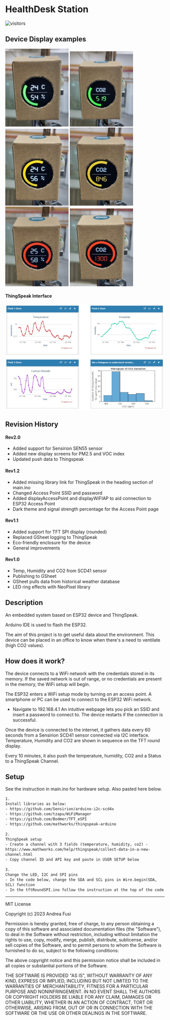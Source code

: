# HealthDesk Station

![visitors](https://visitor-badge.glitch.me/badge?page_id=fusiandrea28.HealthDeskStation&left_color=green&right_color=red)

## Device Display examples
<img src="https://github.com/fusiandrea28/HealthDeskStation/blob/main/green1.jpg" alt="LowCo2" width="200"/> <img src="https://github.com/fusiandrea28/HealthDeskStation/blob/main/green2.jpg" alt="LowCo2" width="200"/> <img src="https://github.com/fusiandrea28/HealthDeskStation/blob/main/yellow1.jpg" alt="MidCo2" width="200"/> <img src="https://github.com/fusiandrea28/HealthDeskStation/blob/main/yellow2.jpg" alt="MidCo2" width="200"/> <img src="https://github.com/fusiandrea28/HealthDeskStation/blob/main/red1.jpg" alt="HighCo2" width="200"/> <img src="https://github.com/fusiandrea28/HealthDeskStation/blob/main/red2.jpg" alt="HighCo2" width="200"/>

#### ThingSpeak Interface
<img src="https://github.com/fusiandrea28/HealthDeskStation/blob/main/ThingSpeakChannel.jpg" alt="ThingSpeak Channel" width="800"/>

## Revision History

#### Rev2.0
- Added support for Sensirion SEN55 sensor
- Added new display screens for PM2.5 and VOC index
- Updated push data to Thingspeak

#### Rev1.2
- Added missing library link for ThingSpeak in the heading section of main.ino
- Changed Access Point SSID and password
- Added displayAccessPoint and displayWiFIAP to aid connection to ESP32 Access Point
- Dark theme and signal strength percentage for the Access Point page

#### Rev1.1
- Added support for TFT SPI display (rounded)
- Replaced GSheet logging to ThingSpeak
- Eco-friendly enclosure for the device
- General improvements

#### Rev1.0
- Temp, Humidity and CO2 from SCD41 sensor
- Publishing to GSheet
- GSheet pulls data from historical weather database
- LED ring effects with NeoPixel library

## Description
An embedded system based on ESP32 device and ThingSpeak.

Arduino IDE is used to flash the ESP32.

The aim of this project is to get useful data about the environment.
This device can be placed in an office to know when there's a need to ventilate (high CO2 values).

## How does it work?

The device connects to a WiFi network with the credentials stored in its memory. 
If the saved network is out of range, or no credentials are present in the memory, the WiFi setup will begin.

The ESP32 enters a WiFi setup mode by turning on an access point.
A smartphone or PC can be used to connect to the ESP32 WiFi network. 
- Navigate to 192.168.4.1
An intuitive webpage lets you pick an SSID and insert a password to connect to.
The device restarts if the connection is successful.

Once the device is connected to the internet, it gathers data every 60 seconds from a Sensirion SCD41 sensor connected via I2C interface.
Temperature, Humidity and CO2 are shown in sequence on the TFT round display.

Every 10 minutes, it also push the temperature, humidity, CO2 and a Status to a ThingSpeak Channel.

## Setup

See the instruction in main.ino for hardware setup. Also pasted here below.

	1.
	Install libraries as below:
	- https://github.com/Sensirion/arduino-i2c-scd4x
	- https://github.com/tzapu/WiFiManager
	- https://github.com/Bodmer/TFT_eSPI
 	- https://github.com/mathworks/thingspeak-arduino
	
	2.
	ThingSpeak setup
	- Create a channel with 3 fields (temperature, humidity, co2) - https://www.mathworks.com/help/thingspeak/collect-data-in-a-new-channel.html
	- Copy channel ID and API key and paste in USER SETUP below
	
	3.
	Change the LED, I2C and SPI pins
	- In the code below, change the SDA and SCL pins in Wire.begin(SDA, SCL) function
	- In the tftRoundSPI.ino follow the instruction at the top of the code
  
--------

MIT License

Copyright (c) 2023 Andrea Fusi

Permission is hereby granted, free of charge, to any person obtaining a copy
of this software and associated documentation files (the "Software"), to deal
in the Software without restriction, including without limitation the rights
to use, copy, modify, merge, publish, distribute, sublicense, and/or sell
copies of the Software, and to permit persons to whom the Software is
furnished to do so, subject to the following conditions:

The above copyright notice and this permission notice shall be included in all
copies or substantial portions of the Software.

THE SOFTWARE IS PROVIDED "AS IS", WITHOUT WARRANTY OF ANY KIND, EXPRESS OR
IMPLIED, INCLUDING BUT NOT LIMITED TO THE WARRANTIES OF MERCHANTABILITY,
FITNESS FOR A PARTICULAR PURPOSE AND NONINFRINGEMENT. IN NO EVENT SHALL THE
AUTHORS OR COPYRIGHT HOLDERS BE LIABLE FOR ANY CLAIM, DAMAGES OR OTHER
LIABILITY, WHETHER IN AN ACTION OF CONTRACT, TORT OR OTHERWISE, ARISING FROM,
OUT OF OR IN CONNECTION WITH THE SOFTWARE OR THE USE OR OTHER DEALINGS IN THE
SOFTWARE.
